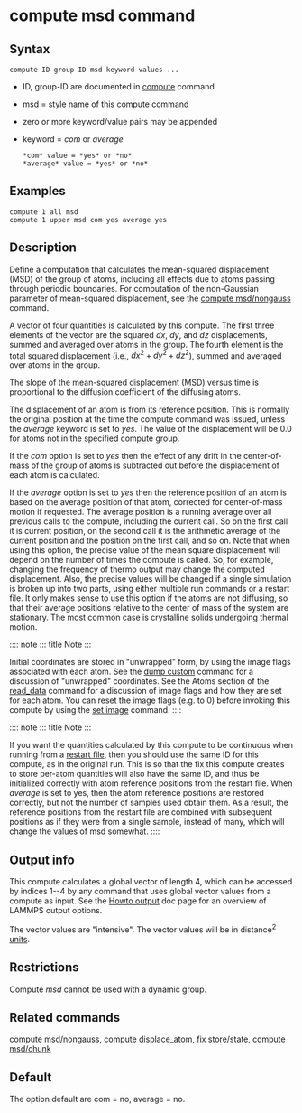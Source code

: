 # compute msd command

## Syntax

``` LAMMPS
compute ID group-ID msd keyword values ...
```

-   ID, group-ID are documented in [compute](compute) command

-   msd = style name of this compute command

-   zero or more keyword/value pairs may be appended

-   keyword = *com* or *average*

        *com* value = *yes* or *no*
        *average* value = *yes* or *no*

## Examples

``` LAMMPS
compute 1 all msd
compute 1 upper msd com yes average yes
```

## Description

Define a computation that calculates the mean-squared displacement (MSD)
of the group of atoms, including all effects due to atoms passing
through periodic boundaries. For computation of the non-Gaussian
parameter of mean-squared displacement, see the [compute
msd/nongauss](compute_msd_nongauss) command.

A vector of four quantities is calculated by this compute. The first
three elements of the vector are the squared *dx*, *dy*, and *dz*
displacements, summed and averaged over atoms in the group. The fourth
element is the total squared displacement (i.e., $dx^2 + dy^2 + dz^2$),
summed and averaged over atoms in the group.

The slope of the mean-squared displacement (MSD) versus time is
proportional to the diffusion coefficient of the diffusing atoms.

The displacement of an atom is from its reference position. This is
normally the original position at the time the compute command was
issued, unless the *average* keyword is set to *yes*. The value of the
displacement will be 0.0 for atoms not in the specified compute group.

If the *com* option is set to *yes* then the effect of any drift in the
center-of-mass of the group of atoms is subtracted out before the
displacement of each atom is calculated.

If the *average* option is set to *yes* then the reference position of
an atom is based on the average position of that atom, corrected for
center-of-mass motion if requested. The average position is a running
average over all previous calls to the compute, including the current
call. So on the first call it is current position, on the second call it
is the arithmetic average of the current position and the position on
the first call, and so on. Note that when using this option, the precise
value of the mean square displacement will depend on the number of times
the compute is called. So, for example, changing the frequency of thermo
output may change the computed displacement. Also, the precise values
will be changed if a single simulation is broken up into two parts,
using either multiple run commands or a restart file. It only makes
sense to use this option if the atoms are not diffusing, so that their
average positions relative to the center of mass of the system are
stationary. The most common case is crystalline solids undergoing
thermal motion.

:::: note
::: title
Note
:::

Initial coordinates are stored in \"unwrapped\" form, by using the image
flags associated with each atom. See the [dump custom](dump) command for
a discussion of \"unwrapped\" coordinates. See the Atoms section of the
[read_data](read_data) command for a discussion of image flags and how
they are set for each atom. You can reset the image flags (e.g. to 0)
before invoking this compute by using the [set image](set) command.
::::

:::: note
::: title
Note
:::

If you want the quantities calculated by this compute to be continuous
when running from a [restart file](read_restart), then you should use
the same ID for this compute, as in the original run. This is so that
the fix this compute creates to store per-atom quantities will also have
the same ID, and thus be initialized correctly with atom reference
positions from the restart file. When *average* is set to yes, then the
atom reference positions are restored correctly, but not the number of
samples used obtain them. As a result, the reference positions from the
restart file are combined with subsequent positions as if they were from
a single sample, instead of many, which will change the values of msd
somewhat.
::::

## Output info

This compute calculates a global vector of length 4, which can be
accessed by indices 1\--4 by any command that uses global vector values
from a compute as input. See the [Howto output](Howto_output) doc page
for an overview of LAMMPS output options.

The vector values are \"intensive\". The vector values will be in
distance$^2$ [units](units).

## Restrictions

Compute *msd* cannot be used with a dynamic group.

## Related commands

[compute msd/nongauss](compute_msd_nongauss), [compute
displace_atom](compute_displace_atom), [fix
store/state](fix_store_state), [compute msd/chunk](compute_msd_chunk)

## Default

The option default are com = no, average = no.
